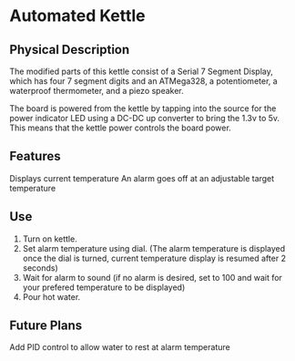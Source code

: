 # Automated Kettle

## Physical Description

The modified parts of this kettle consist of a Serial 7 Segment Display, which has four 7 segment digits and an ATMega328, a potentiometer, a waterproof thermometer, and a piezo speaker.

The board is powered from the kettle by tapping into the source for the power indicator LED using a DC-DC up converter to bring the 1.3v to 5v. This means that the kettle power controls the board power.


## Features

Displays current temperature
An alarm goes off at an adjustable target temperature


## Use

1. Turn on kettle.
2. Set alarm temperature using dial. (The alarm temperature is displayed once the dial is turned, current temperature display is resumed after 2 seconds)
3. Wait for alarm to sound (if no alarm is desired, set to 100 and wait for your prefered temperature to be displayed)
4. Pour hot water.


## Future Plans

Add PID control to allow water to rest at alarm temperature

